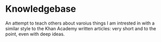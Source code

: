 # Knowledgebase

An attempt to teach others about varoius things I am intrested in with a similar style to the Khan Academy written articles: very short and to the point, even with deep ideas.
